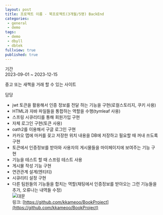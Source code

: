 ```yaml
---
layout: post
title: 프로젝트 이름 - 북프로젝트(3개월/5명) BackEnd
categories: 
 - general
 - demo
tags:
 - demo
 - dbyll
 - dbtek
fullview: true
published: true
---
```

기간  
2023-09-01 ~ 2023-12-15  

중고 또는 새책을 거래 할 수 있는 사이트 

담당  
- jwt 토큰을 활용해서 인증 정보를 전달 하는 기능을 구현(로컬스토리지, 쿠키 사용)        
- HTML과 자바 파일들을 통합하는 역할을 수행(tymleaf 사용)    
- 스프링 시큐리티를 통해 회원가입 구현    
- 자체 로그인 구현(토큰 사용)    
- oath2를 이용해서 구글 로그인 구현    
- 카카오 맵에 마커를 꽂고 저장한 위치 내용을 DB에 저장하고 필요할 때 꺼내 쓰도록 구현    
- 토큰에서 인증정보를 받아와 사용자의 게시물들을 마이페이지에 보여주는 기능 구현    
- 기능을 테스트 할 때 스프링 테스트 사용    
- 게시물 작성 기능 구현    
- 연관관계 설계(엔티티)    
- 시큐리티 설정 구현    
- 다른 팀원들의 기능들을 합치는 역할(채팅에서 인증정보를 받아오는 그런 기능들을 추가, 오류나는 내역들 수정)    
![대문](https://github.com/kkameoo/bikeproject/assets/116774845/734fb4b7-f1c4-4fa4-9e8d-ee5d9a27c50b)    
링크: [https://github.com/kkameoo/BookProject](https://github.com/kkameoo/BookProject)
